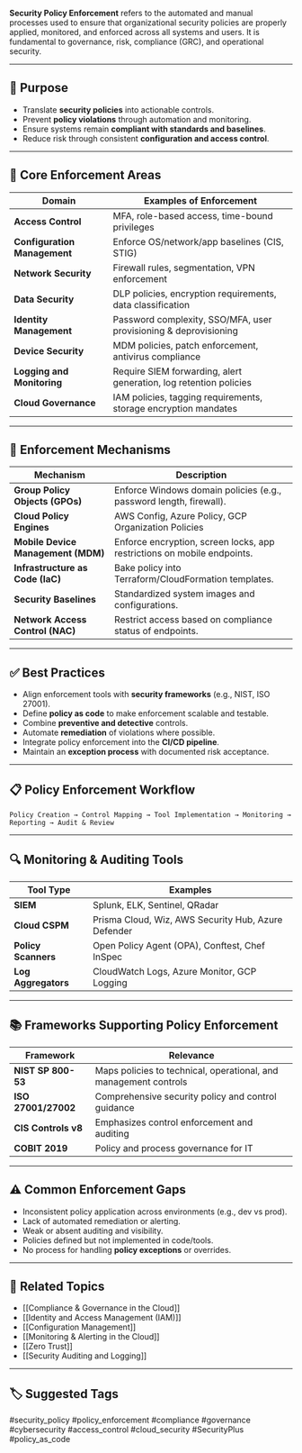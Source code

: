 **Security Policy Enforcement** refers to the automated and manual processes used to ensure that organizational security policies are properly applied, monitored, and enforced across all systems and users. It is fundamental to governance, risk, compliance (GRC), and operational security.

---

## 🎯 Purpose

- Translate **security policies** into actionable controls.
- Prevent **policy violations** through automation and monitoring.
- Ensure systems remain **compliant with standards and baselines**.
- Reduce risk through consistent **configuration and access control**.

---

## 🧱 Core Enforcement Areas

| Domain                     | Examples of Enforcement                                                  |
|----------------------------|--------------------------------------------------------------------------|
| **Access Control**          | MFA, role-based access, time-bound privileges                           |
| **Configuration Management**| Enforce OS/network/app baselines (CIS, STIG)                             |
| **Network Security**        | Firewall rules, segmentation, VPN enforcement                           |
| **Data Security**           | DLP policies, encryption requirements, data classification              |
| **Identity Management**     | Password complexity, SSO/MFA, user provisioning & deprovisioning         |
| **Device Security**         | MDM policies, patch enforcement, antivirus compliance                   |
| **Logging and Monitoring**  | Require SIEM forwarding, alert generation, log retention policies        |
| **Cloud Governance**        | IAM policies, tagging requirements, storage encryption mandates          |

---

## 🔧 Enforcement Mechanisms

| Mechanism                  | Description                                                             |
|----------------------------|-------------------------------------------------------------------------|
| **Group Policy Objects (GPOs)** | Enforce Windows domain policies (e.g., password length, firewall).    |
| **Cloud Policy Engines**    | AWS Config, Azure Policy, GCP Organization Policies                     |
| **Mobile Device Management (MDM)** | Enforce encryption, screen locks, app restrictions on mobile endpoints. |
| **Infrastructure as Code (IaC)** | Bake policy into Terraform/CloudFormation templates.                  |
| **Security Baselines**      | Standardized system images and configurations.                          |
| **Network Access Control (NAC)** | Restrict access based on compliance status of endpoints.              |

---

## ✅ Best Practices

- Align enforcement tools with **security frameworks** (e.g., NIST, ISO 27001).
- Define **policy as code** to make enforcement scalable and testable.
- Combine **preventive and detective** controls.
- Automate **remediation** of violations where possible.
- Integrate policy enforcement into the **CI/CD pipeline**.
- Maintain an **exception process** with documented risk acceptance.

---

## 📋 Policy Enforcement Workflow

```
Policy Creation → Control Mapping → Tool Implementation → Monitoring → Reporting → Audit & Review
```


---

## 🔍 Monitoring & Auditing Tools

| Tool Type         | Examples                                              |
|-------------------|-------------------------------------------------------|
| **SIEM**           | Splunk, ELK, Sentinel, QRadar                         |
| **Cloud CSPM**     | Prisma Cloud, Wiz, AWS Security Hub, Azure Defender  |
| **Policy Scanners**| Open Policy Agent (OPA), Conftest, Chef InSpec        |
| **Log Aggregators**| CloudWatch Logs, Azure Monitor, GCP Logging           |

---

## 📚 Frameworks Supporting Policy Enforcement

| Framework         | Relevance                                                    |
|-------------------|-------------------------------------------------------------|
| **NIST SP 800-53** | Maps policies to technical, operational, and management controls |
| **ISO 27001/27002**| Comprehensive security policy and control guidance         |
| **CIS Controls v8**| Emphasizes control enforcement and auditing                 |
| **COBIT 2019**     | Policy and process governance for IT                        |

---

## ⚠️ Common Enforcement Gaps

- Inconsistent policy application across environments (e.g., dev vs prod).
- Lack of automated remediation or alerting.
- Weak or absent auditing and visibility.
- Policies defined but not implemented in code/tools.
- No process for handling **policy exceptions** or overrides.

---

## 🧩 Related Topics

- [[Compliance & Governance in the Cloud]]
- [[Identity and Access Management (IAM)]]
- [[Configuration Management]]
- [[Monitoring & Alerting in the Cloud]]
- [[Zero Trust]]
- [[Security Auditing and Logging]]

---

## 🏷 Suggested Tags

#security_policy #policy_enforcement #compliance #governance #cybersecurity #access_control #cloud_security #SecurityPlus #policy_as_code


